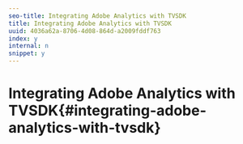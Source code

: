 ```yaml
---
seo-title: Integrating Adobe Analytics with TVSDK
title: Integrating Adobe Analytics with TVSDK
uuid: 4036a62a-8706-4d08-864d-a2009fddf763
index: y
internal: n
snippet: y
---
```


# Integrating Adobe Analytics with TVSDK{#integrating-adobe-analytics-with-tvsdk}

